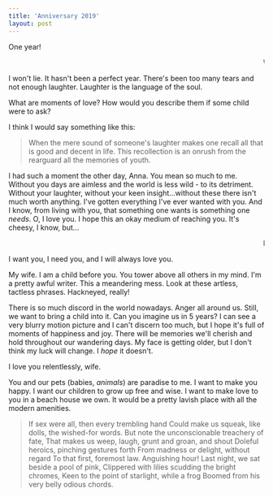 ```yaml
---
title: 'Anniversary 2019'
layout: post
---
```


One year!


<marquee>We made it, kid...</marquee>

I won't lie. It hasn't been a perfect year. There's been too many tears and not enough laughter. Laughter is the language of the soul.

What are moments of love? How would you describe them if some child were to ask?

I think I would say something like this:

> When the mere sound of someone's laughter makes one recall all that is good and decent in life. This recollection is an onrush from the rearguard all the memories of youth.

I had such a moment the other day, Anna. You mean so much to me. Without you days are aimless and the world is less wild - to its detriment. Without your laughter, without your keen insight...without these there isn't much worth anything. I've gotten everything I've ever wanted with you. And I know, from living with you, that something one wants is something one *needs*. O, I love you. I hope this an okay medium of reaching you. It's cheesy, I know, but...

<marquee>la de da...</marquee>

I want you, I need you, and I will always love you.

My wife. I am a child before you. You tower above all others in my mind. I'm a pretty awful writer. This a meandering mess. Look at these artless, tactless phrases. Hackneyed, really! 

There is so much discord in the world nowadays. Anger all around us. Still, we want to bring a child into it. Can you imagine us in 5 years? I can see a very blurry motion picture and I can't discern too much, but I hope it's full of moments of happiness and joy. There will be memories we'll cherish and hold throughout our wandering days. My face is getting older, but I don't think my luck will change. I *hope* it doesn't. 

I love you relentlessly, wife.

You and our pets (babies, *animals*) are paradise to me. I want to make you happy. I want our children to grow up free and wise. I want to make love to you in a beach house we own. It would be a pretty lavish place with all the modern amenities.

>If sex were all, then every trembling hand
Could make us squeak, like dolls, the wished-for words.
But note the unconscionable treachery of fate,
That makes us weep, laugh, grunt and groan, and shout
Doleful heroics, pinching gestures forth
From madness or delight, without regard
To that first, foremost law. Anguishing hour!
Last night, we sat beside a pool of pink,
Clippered with lilies scudding the bright chromes,
Keen to the point of starlight, while a frog
Boomed from his very belly odious chords.






